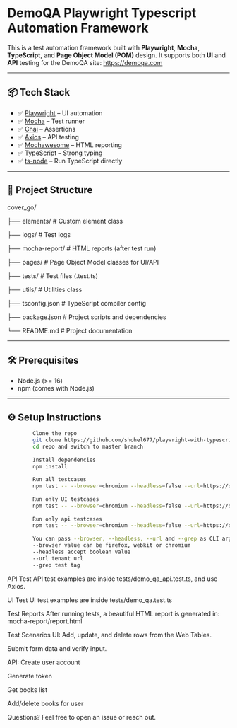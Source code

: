 #  DemoQA Playwright Typescript Automation Framework

This is a test automation framework built with **Playwright**, **Mocha**, **TypeScript**, and **Page Object Model (POM)** design. It supports both **UI** and **API** testing for the DemoQA site: https://demoqa.com

---

## 📦 Tech Stack

- ✅ [Playwright](https://playwright.dev) – UI automation
- ✅ [Mocha](https://mochajs.org) – Test runner
- ✅ [Chai](https://www.chaijs.com/) – Assertions
- ✅ [Axios](https://axios-http.com/) – API testing
- ✅ [Mochawesome](https://www.npmjs.com/package/mochawesome) – HTML reporting
- ✅ [TypeScript](https://www.typescriptlang.org/) – Strong typing
- ✅ [ts-node](https://typestrong.org/ts-node/) – Run TypeScript directly

---

## 📁 Project Structure

cover_go/

├── elements/ # Custom element class

├── logs/ # Test logs

├── mocha-report/ # HTML reports (after test run)

├── pages/ # Page Object Model classes for UI/API

├── tests/ # Test files (.test.ts)

├── utils/ # Utilities class

├── tsconfig.json # TypeScript compiler config

├── package.json # Project scripts and dependencies

└── README.md # Project documentation


---

## 🛠️ Prerequisites

- Node.js (>= 16)
- npm (comes with Node.js)

---

## ⚙️ Setup Instructions



```bash
        Clone the repo
        git clone https://github.com/shohel677/playwright-with-typescript.git
        cd repo and switch to master branch
        
        Install dependencies
        npm install
        
        Run all testcases
        npm test -- --browser=chromium --headless=false --url=https://demoqa.com
        
        Run only UI testcases
        npm test -- --browser=chromium --headless=false --url=https://demoqa.com --grep '\[testcase_ui\]'
        
        Run only api testcases
        npm test -- --browser=chromium --headless=false --url=https://demoqa.com --grep '\[testcase_api\]'
        
        You can pass --browser, --headless, --url and --grep as CLI args.
        --browser value can be firefox, webkit or chromium
        --headless accept boolean value
        --url tenant url
        --grep test tag
````
API Test
API test examples are inside tests/demo_qa_api.test.ts, and use Axios.

UI Test
UI test examples are inside tests/demo_qa.test.ts

Test Reports
After running tests, a beautiful HTML report is generated in:
mocha-report/report.html

Test Scenarios
UI:
Add, update, and delete rows from the Web Tables.

Submit form data and verify input.

API:
Create user account

Generate token

Get books list

Add/delete books for user

Questions?
Feel free to open an issue or reach out.
